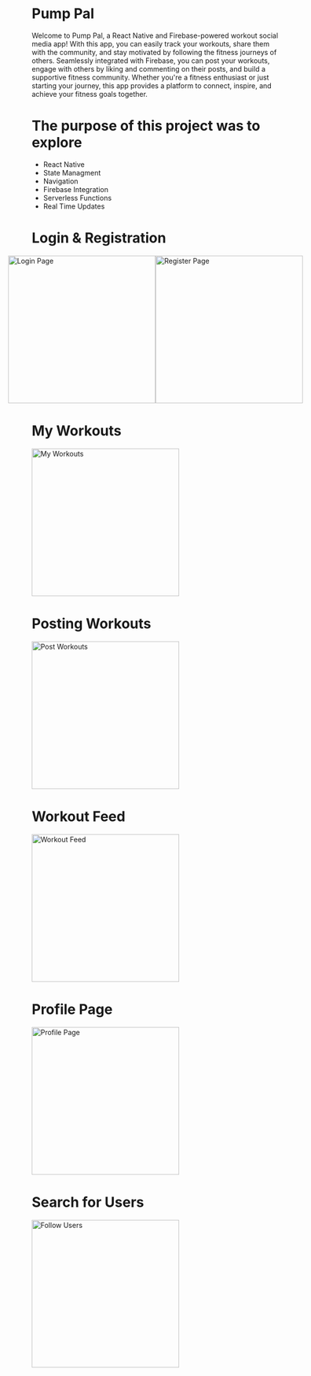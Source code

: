 # Pump Pal

Welcome to Pump Pal, a React Native and Firebase-powered workout social media app! With this app, you can easily track your workouts, share them with the community, and stay motivated by following the fitness journeys of others. Seamlessly integrated with Firebase, you can post your workouts, engage with others by liking and commenting on their posts, and build a supportive fitness community. Whether you're a fitness enthusiast or just starting your journey, this app provides a platform to connect, inspire, and achieve your fitness goals together.

# The purpose of this project was to explore
- React Native
- State Managment
- Navigation
- Firebase Integration
- Serverless Functions
- Real Time Updates

# Login & Registration
<div style="display: flex; justify-content: center; align-items: center;">
  <img src="./assets/signin.png" alt="Login Page" width="300">
  <img src=".//assets/register.png" alt="Register Page" width="300">
</div>


# My Workouts
<img src="./assets/myworkout.png" alt="My Workouts" width="300">

# Posting Workouts
<img src="./assets/postworkout.png" alt="Post Workouts" width="300">

# Workout Feed
<img src="./assets/feed.png" alt="Workout Feed" width="300">

# Profile Page
<img src="./assets/profile.png" alt="Profile Page" width="300">

# Search for Users
<img src="./assets/search.png" alt="Follow Users" width="300">
